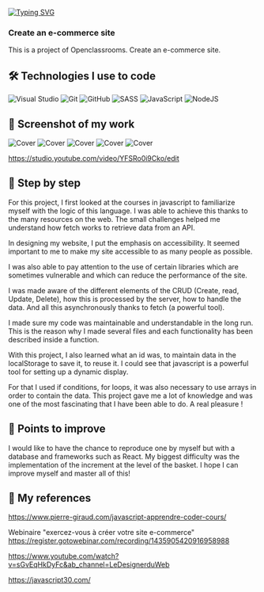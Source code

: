 [![Typing SVG](https://readme-typing-svg.herokuapp.com?color=%23E06F26&size=24&center=true&lines=Welcome+in+my+ReadMe)](https://git.io/typing-svg)

### Create an e-commerce site

This is a project of Openclassrooms. Create an e-commerce site.

## 🛠 Technologies I use to code

![Visual Studio](https://img.shields.io/badge/Visual%20Studio-5C2D91.svg?style=for-the-badge&logo=visual-studio&logoColor=white) 	![Git](https://img.shields.io/badge/git-%23F05033.svg?style=for-the-badge&logo=git&logoColor=white) ![GitHub](https://img.shields.io/badge/github-%23121011.svg?style=for-the-badge&logo=github&logoColor=white) ![SASS](https://img.shields.io/badge/SASS-hotpink.svg?style=for-the-badge&logo=SASS&logoColor=white) ![JavaScript](https://img.shields.io/badge/javascript-%23323330.svg?style=for-the-badge&logo=javascript&logoColor=%23F7DF1E) ![NodeJS](https://img.shields.io/badge/node.js-6DA55F?style=for-the-badge&logo=node.js&logoColor=white)

## 🎥 Screenshot of my work

![Cover](https://github.com/AlineAl/AlineLeroy_5_04022021/blob/dependabot/npm_and_yarn/bcrypt-5.0.0/images/Capture%20d%E2%80%99e%CC%81cran%202021-11-06%20a%CC%80%2015.12.34.png)
![Cover](https://github.com/AlineAl/AlineLeroy_5_04022021/blob/dependabot/npm_and_yarn/bcrypt-5.0.0/images/Capture%20d%E2%80%99e%CC%81cran%202021-11-06%20a%CC%80%2015.12.50.png)
![Cover](https://github.com/AlineAl/AlineLeroy_5_04022021/blob/dependabot/npm_and_yarn/bcrypt-5.0.0/images/Capture%20d%E2%80%99e%CC%81cran%202021-11-06%20a%CC%80%2015.14.45.png)
![Cover](https://github.com/AlineAl/AlineLeroy_5_04022021/blob/dependabot/npm_and_yarn/bcrypt-5.0.0/images/Capture%20d%E2%80%99e%CC%81cran%202021-11-06%20a%CC%80%2015.15.25.png)
![Cover](https://github.com/AlineAl/AlineLeroy_5_04022021/blob/dependabot/npm_and_yarn/bcrypt-5.0.0/images/Capture%20d%E2%80%99e%CC%81cran%202021-11-06%20a%CC%80%2015.13.05.png)


https://studio.youtube.com/video/YFSRo0i9Cko/edit


## 💾 Step by step

For this project, I first looked at the courses in javascript to familiarize myself with the logic of this language. I was able to achieve this thanks to the many resources on the web. The small challenges helped me understand how fetch works to retrieve data from an API.

In designing my website, I put the emphasis on accessibility. It seemed important to me to make my site accessible to as many people as possible.

I was also able to pay attention to the use of certain libraries which are sometimes vulnerable and which can reduce the performance of the site.

I was made aware of the different elements of the CRUD (Create, read, Update, Delete), how this is processed by the server, how to handle the data. And all this asynchronously thanks to fetch (a powerful tool).

I made sure my code was maintainable and understandable in the long run. This is the reason why I made several files and each functionality has been described inside a function.

With this project, I also learned what an id was, to maintain data in the localStorage to save it, to reuse it. I could see that javascript is a powerful tool for setting up a dynamic display.

For that I used if conditions, for loops, it was also necessary to use arrays in order to contain the data. This project gave me a lot of knowledge and was one of the most fascinating that I have been able to do. A real pleasure !

## 🔌 Points to improve

I would like to have the chance to reproduce one by myself but with a database and frameworks such as React. My biggest difficulty was the implementation of the increment at the level of the basket. I hope I can improve myself and master all of this!

## 🧬 My references

https://www.pierre-giraud.com/javascript-apprendre-coder-cours/

Webinaire "exercez-vous à créer votre site e-commerce" https://register.gotowebinar.com/recording/1435905420916958988

https://www.youtube.com/watch?v=sGvEqHkDyFc&ab_channel=LeDesignerduWeb

https://javascript30.com/

